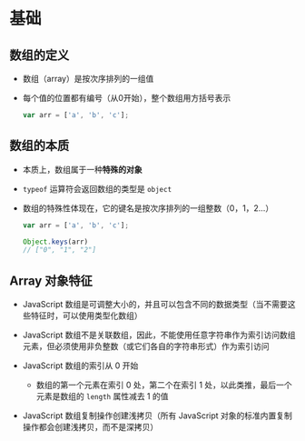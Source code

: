 # 基础

## 数组的定义

+ 数组（array）是按次序排列的一组值
+ 每个值的位置都有编号（从0开始），整个数组用方括号表示

  ```js
  var arr = ['a', 'b', 'c'];
  ```

## 数组的本质

+ 本质上，数组属于一种**特殊的对象**

+ `typeof` 运算符会返回数组的类型是 `object`

+ 数组的特殊性体现在，它的键名是按次序排列的一组整数（0，1，2…）

  ```js
  var arr = ['a', 'b', 'c'];

  Object.keys(arr)
  // ["0", "1", "2"]
  ```

## Array 对象特征

+ JavaScript 数组是可调整大小的，并且可以包含不同的数据类型（当不需要这些特征时，可以使用类型化数组）

+ JavaScript 数组不是关联数组，因此，不能使用任意字符串作为索引访问数组元素，但必须使用非负整数（或它们各自的字符串形式）作为索引访问

+ JavaScript 数组的索引从 0 开始

  + 数组的第一个元素在索引 0 处，第二个在索引 1 处，以此类推，最后一个元素是数组的 `length` 属性减去 1 的值

+ JavaScript 数组复制操作创建浅拷贝（所有 JavaScript 对象的标准内置复制操作都会创建浅拷贝，而不是深拷贝）
